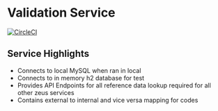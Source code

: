 # Validation Service
[![CircleCI](https://circleci.com/gh/Zeus-2-0/rule-service/tree/master.svg?style=svg)](https://circleci.com/gh/Zeus-2-0/rule-service/tree/master)

## Service Highlights
* Connects to local MySQL when ran in local
* Connects to in memory h2 database for test
* Provides API Endpoints for all reference data lookup required for all other zeus services
* Contains external to internal and vice versa mapping for codes